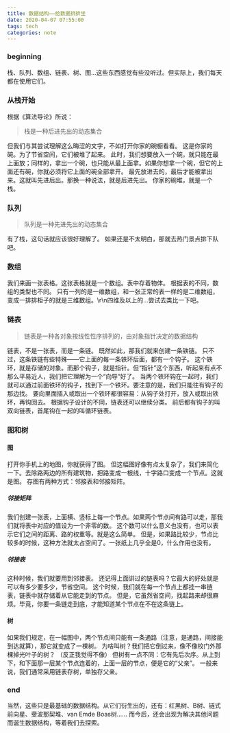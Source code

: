 ```yaml
---
title: 数据结构——给数据排排坐
date: 2020-04-07 07:55:00
tags: tech
categories: note
---
```


### beginning

栈、队列、数组、链表、树、图...这些东西感觉有些没听过。但实际上，我们每天都在使用它们。

### 从栈开始
根据《算法导论》所说：
> 栈是一种后进先出的动态集合

但我们与其尝试理解这么晦涩的文字，不如打开你家的碗橱看看。
这是你家的碗。为了节省空间，它们被堆了起来。
此时，我们想要放入一个碗，就只能在最上面放；同样的，拿出一个碗，也只能从最上面拿。如果你想拿一个碗，但它的上面还有碗，你就必须将它上面的碗全部拿开。
最先放进去的，最后才能被拿出来。这就叫先进后出。那换一种说法，就是后进先出。
你家的碗堆，就是一个栈。
### 队列
> 队列是一种先进先出的动态集合

有了栈，这句话就应该很好理解了。
如果还是不太明白，那就去热门景点排下队吧。

### 数组
我们来画一张表格。这张表格就是一个数组。表中存着物体。
根据表的不同，数组的类型也不同。
只有一列的是一维数组，和一张正常的表一样的是二维数组，变成一排排柜子的就是三维数组。\r\n四维及以上的...尝试去类比一下吧。

### 链表
> 链表是一种各对象按线性性序排列的，由对象指针决定的数据结构

链表，不是一张表，而是一条链。
既然如此，那我们就来创建一条铁链。
只不过，这条铁链有些特殊——它上面的每一条铁环后面，都有一个钩子。
这个铁环，就是存储的对象。而那个钩子，就是指针。但“指针”这个东西，听起来有点不那么平易近人，我们把它理解为一个“向导”好了。
当两个铁环钩在一起时，我们就可以通过前面铁环的钩子，找到下一个铁环。要注意的是，我们只能往有钩子的那边找。
要向里面插入或取出一个铁环都很容易：从钩子处打开，放入或取出铁环，再钩回去。
根据钩子设计的不同，链表还可以继续分类。
前后都有钩子的叫双向链表，首尾钩在一起的叫循环链表。

### 图和树

#### 图
打开你手机上的地图，你就获得了图。
但这幅图好像有点太复杂了，我们来简化一下。去除路两边的所有建筑物，把路变成一根线，十字路口变成一个节点。这就是图。
存图有两种方式：邻接表和邻接矩阵。

##### 邻接矩阵
我们创建一张表，上面横、竖标上每一个节点。如果两个节点间有路可以走，那我们就将表中对应的值设为一个非零的数。
这个数可以什么意义也没有，也可以表示它们之间的距离、路的权重等。就是这么简单。
但是，如果路比较少，节点比较多的时候，这种方法就太占空间了。一张纸上几乎全是0，什么作用也没有。

##### 邻接表
这种时候，我们就要用到邻接表。
还记得上面讲过的链表吗？它最大的好处就是可以有多少要多少，节省空间。
这个时候，我们就在每一个节点上都挂一串链表，链表中就存储着从它能走到的节点。
但是，它虽然省空间，找起路来却很麻烦。毕竟，你要一条链走到底，才能知道某个节点在不在这条链上。
#### 树
如果我们规定，在一幅图中，两个节点间只能有一条通路（注意，是通路，间接能到达就算），那它就变成了一棵树。
为啥叫树？我们把它倒过来，像不像校门外那棵掉光叶子的树？
（反正我觉得不像）
但树有一点不同：它有先后次序。从上到下，和下面那一层某个节点连着的，上面一层的节点，便是它的“父亲”。
一般来说，我们通常采用链表存树，单独存父亲。

### end
当然，这些只是最基础的数据结构。从它们衍生出的，还有：红黑树、B树、链式前向星、斐波那契堆、van Emde Boas树......
而今后，还会出现为解决其他问题而诞生数据结构，等着我们去探索。
